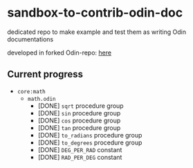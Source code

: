# sandbox-to-contrib-odin-doc
dedicated repo to make example and test them as writing Odin documentations

developed in forked Odin-repo: [here](https://github.com/kelreeeeey/Odin)

## Current progress

- `core:math`
    - `math.odin`
        - [DONE] `sqrt` procedure group
        - [DONE] `sin` procedure group
        - [DONE] `cos` procedure group
        - [DONE] `tan` procedure group
        - [DONE] `to_radians` procedure group
        - [DONE] `to_degrees` procedure group
        - [DONE] `DEG_PER_RAD` constant
        - [DONE] `RAD_PER_DEG` constant
